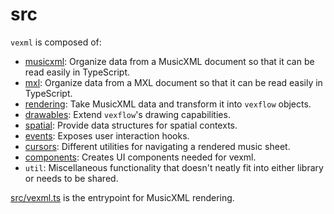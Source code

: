 # src

`vexml` is composed of:

- [musicxml](./musicxml/README.md): Organize data from a MusicXML document so that it can be read easily in TypeScript.
- [mxl](./mxl/README.md): Organize data from a MXL document so that it can be read easily in TypeScript.
- [rendering](./rendering/README.md): Take MusicXML data and transform it into `vexflow` objects.
- [drawables](./drawables/README.md): Extend `vexflow`'s drawing capabilities.
- [spatial](./spatial/README.md): Provide data structures for spatial contexts.
- [events](./events/README.md): Exposes user interaction hooks.
- [cursors](./cursors/README.md): Different utilities for navigating a rendered music sheet.
- [components](./components/README.md): Creates UI components needed for vexml.
- `util`: Miscellaneous functionality that doesn't neatly fit into either library or needs to be shared.

[src/vexml.ts](./vexml.ts) is the entrypoint for MusicXML rendering.
